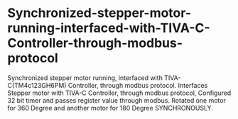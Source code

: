 # Synchronized-stepper-motor-running-interfaced-with-TIVA-C-Controller-through-modbus-protocol
Synchronized stepper motor running, interfaced with TIVA-C(TM4c123GH6PM) Controller, through modbus protocol. Interfaces Stepper motor with TIVA-C Controller, through modbus protocol, Configured 32 bit timer and passes register value through modbus. Rotated one motor for 360 Degree and another motor for 180 Degree SYNCHRONOUSLY.
